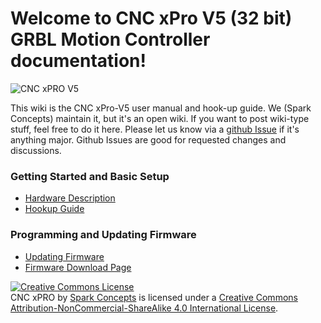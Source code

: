 # **Welcome to CNC xPro V5 (32 bit) GRBL Motion Controller documentation!**

![CNC xPRO V5](https://github.com/Spark-Concepts/xPro-V5/blob/main/images/xproV5_iso.jpg?raw=true)

This wiki is the CNC xPro-V5 user manual and hook-up guide. We (Spark Concepts) maintain it, but it's an open wiki. If you want to post wiki-type stuff, feel free to do it here. Please let us know via a [github Issue](https://github.com/Spark-Concepts/xPro-V5/issues/New) if it's anything major. Github Issues are good for requested changes and discussions.

### Getting Started and Basic Setup
* [Hardware Description](https://github.com/Spark-Concepts/xPro-V5/wiki/Hardware-Description)
* [Hookup Guide](https://github.com/Spark-Concepts/xPro-V5/wiki/Hookup-Guide)

### Programming and Updating Firmware
* [Updating Firmware](https://github.com/Spark-Concepts/xPro-V5/wiki/Updating-Firmware)
* [Firmware Download Page](https://github.com/Spark-Concepts/xPro-V5/tree/main/Firmware)

<a rel="license" href="http://creativecommons.org/licenses/by-nc-sa/4.0/"><img alt="Creative Commons License" style="border-width:0" src="https://i.creativecommons.org/l/by-nc-sa/4.0/88x31.png" /></a><br /><span xmlns:dct="http://purl.org/dc/terms/" property="dct:title">CNC xPRO</span> by <a xmlns:cc="http://creativecommons.org/ns#" href="http://www.spark-concepts.com/" property="cc:attributionName" rel="cc:attributionURL">Spark Concepts</a> is licensed under a <a rel="license" href="http://creativecommons.org/licenses/by-nc-sa/4.0/">Creative Commons Attribution-NonCommercial-ShareAlike 4.0 International License</a>.


